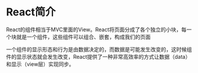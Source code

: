 # React简介

React的组件相当于MVC里面的View。React将页面分成了各个独立的小块，每一个块就是一个组件，这些组件可以组合、嵌套，构成我们的页面

一个组件的显示形态和行为是由数据决定的，而数据是可能发生改变的，这时候组件的显示状态就会发生改变，React提供了一种非常高效率的方式让数据（data）和显示（view层）实现同步。

